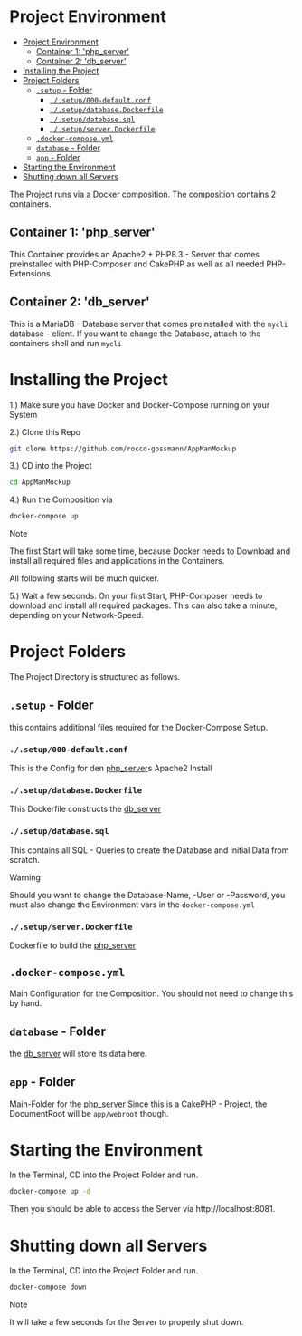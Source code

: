 # Project Environment

<!--toc:start-->
- [Project Environment](#project-environment)
  - [Container 1: 'php_server'](#container-1-phpserver)
  - [Container 2: 'db_server'](#container-2-dbserver)
- [Installing the Project](#installing-the-project)
- [Project Folders](#project-folders)
  - [`.setup` - Folder](#setup-folder)
    - [`./.setup/000-default.conf`](#setup000-defaultconf)
    - [`./.setup/database.Dockerfile`](#setupdatabasedockerfile)
    - [`./.setup/database.sql`](#setupdatabasesql)
    - [`./.setup/server.Dockerfile`](#setupserverdockerfile)
  - [`.docker-compose.yml`](#docker-composeyml)
  - [`database` - Folder](#database-folder)
  - [`app` - Folder](#app-folder)
- [Starting the Environment](#starting-the-environment)
- [Shutting down all Servers](#shutting-down-all-servers)
<!--toc:end-->


The Project runs via a Docker composition.
The composition contains 2 containers.

## Container 1: 'php_server'

This Container provides an Apache2 + PHP8.3 - Server that comes preinstalled 
with PHP-Composer and CakePHP as well as all needed PHP-Extensions.


## Container 2: 'db_server'

This is a MariaDB - Database server that comes preinstalled with the 
`mycli` database - client. If you want to change the Database, attach to the containers shell and run `mycli`


# Installing the Project

1.) Make sure you have Docker and Docker-Compose running on your System

2.) Clone this Repo
```bash
git clone https://github.com/rocco-gossmann/AppManMockup
```
3.) CD into the Project
```bash
cd AppManMockup
```

4.) Run the Composition via
```bash
docker-compose up
```
> [!note]  
> The first Start will take some time, because Docker needs to Download and
> install all required files and applications in the Containers.
>
> All following starts will be much quicker.

5.) Wait a few seconds.
On your first Start, PHP-Composer needs to download and install all required packages.
This can also take a minute, depending on your Network-Speed.


# Project Folders

The Project Directory is structured as follows.

## `.setup` - Folder
this contains additional files required for the Docker-Compose Setup.

### `./.setup/000-default.conf` 
This is the Config for den [php_server](#container-1-php_server)s Apache2 Install

### `./.setup/database.Dockerfile`
This Dockerfile constructs the [db_server](#container-2-db_server)

### `./.setup/database.sql`
This contains all SQL - Queries to create the Database and initial Data from scratch.
> [!warning]  
> Should you want to change the Database-Name, -User or -Password,
> you must also change the Environment vars in the `docker-compose.yml` 

### `./.setup/server.Dockerfile`
Dockerfile to build the [php_server](#container-1-php_server)

## `.docker-compose.yml`
Main Configuration for the Composition. You should not need to change this by hand.

## `database` - Folder
the [db_server](#container-2-db_server) will store its data here.

## `app` - Folder
Main-Folder for the [php_server](#container-1-php_server)
Since this is a CakePHP - Project, the DocumentRoot will be `app/webroot` though.


# Starting the Environment
In the Terminal, CD into the Project Folder and run.
```bash
docker-compose up -d
```
Then you should be able to access the Server via http://localhost:8081.


# Shutting down all Servers
In the Terminal, CD into the Project Folder and run.
```bash
docker-compose down 
```
> [!Note]  
> It will take a few seconds for the Server to properly shut down.

